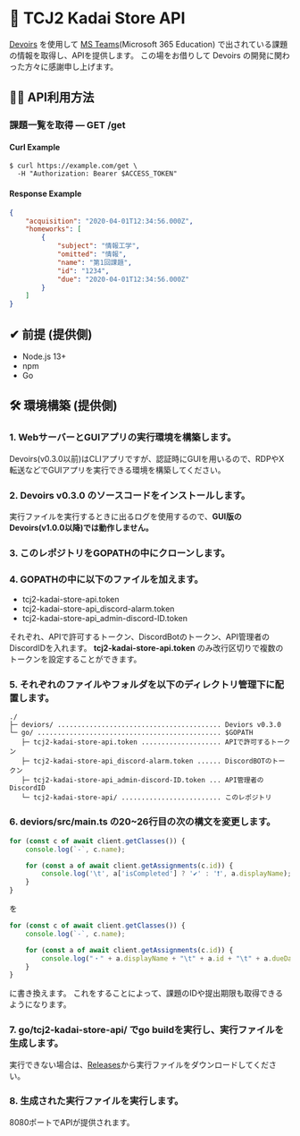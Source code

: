 # 🎒 TCJ2 Kadai Store API
[Devoirs](https://github.com/approvers/devoirs) を使用して [MS Teams](https://www.microsoft.com/ja-jp/microsoft-365/microsoft-teams/group-chat-software/)(Microsoft 365 Education) で出されている課題の情報を取得し、APIを提供します。
この場をお借りして Devoirs の開発に関わった方々に感謝申し上げます。

## 👨‍💻 API利用方法
### 課題一覧を取得 — GET /get
#### Curl Example
```
$ curl https://example.com/get \
  -H "Authorization: Bearer $ACCESS_TOKEN"
```
#### Response Example
```JSON:response.json
{
	"acquisition": "2020-04-01T12:34:56.000Z",
	"homeworks": [
		{
			"subject": "情報工学",
			"omitted": "情報",
			"name": "第1回課題",
			"id": "1234",
			"due": "2020-04-01T12:34:56.000Z"
		}
	]
}
```

## ✔ 前提 (提供側)
- Node.js 13+
- npm
- Go

## 🛠 環境構築 (提供側)
### 1. WebサーバーとGUIアプリの実行環境を構築します。
Devoirs(v0.3.0以前)はCLIアプリですが、認証時にGUIを用いるので、RDPやX転送などでGUIアプリを実行できる環境を構築してください。

### 2. Devoirs **v0.3.0** のソースコードをインストールします。
実行ファイルを実行するときに出るログを使用するので、**GUI版のDevoirs(v1.0.0以降)では動作しません。**

### 3. このレポジトリをGOPATHの中にクローンします。

### 4. GOPATHの中に以下のファイルを加えます。
- tcj2-kadai-store-api.token
- tcj2-kadai-store-api_discord-alarm.token
- tcj2-kadai-store-api_admin-discord-ID.token

それぞれ、APIで許可するトークン、DiscordBotのトークン、API管理者のDiscordIDを入れます。
**tcj2-kadai-store-api.token** のみ改行区切りで複数のトークンを設定することができます。

### 5. それぞれのファイルやフォルダを以下のディレクトリ管理下に配置します。
```
./
├─ deviors/ ......................................... Deviors v0.3.0
└─ go/ .............................................. $GOPATH
   ├─ tcj2-kadai-store-api.token .................... APIで許可するトークン
   ├─ tcj2-kadai-store-api_discord-alarm.token ...... DiscordBOTのトークン
   ├─ tcj2-kadai-store-api_admin-discord-ID.token ... API管理者のDiscordID
   └─ tcj2-kadai-store-api/ ......................... このレポジトリ
```

### 6. deviors/src/main.ts の20~26行目の次の構文を変更します。
```TypeScript:main.ts
for (const c of await client.getClasses()) {
	console.log(`-`, c.name);

	for (const a of await client.getAssignments(c.id)) {
		console.log('\t', a['isCompleted'] ? '✔' : '❗', a.displayName);
	}
}
```
を
```TypeScript:main.ts
for (const c of await client.getClasses()) {
	console.log(`-`, c.name);

	for (const a of await client.getAssignments(c.id)) {
		console.log("・" + a.displayName + "\t" + a.id + "\t" + a.dueDateTime);
	}
}
```
に書き換えます。
これをすることによって、課題のIDや提出期限も取得できるようになります。

### 7. go/tcj2-kadai-store-api/ で**go build**を実行し、実行ファイルを生成します。
実行できない場合は、[Releases](https://github.com/takara2314/tcj2-kadai-store-api/releases)から実行ファイルをダウンロードしてください。

### 8. 生成された実行ファイルを実行します。
8080ポートでAPIが提供されます。